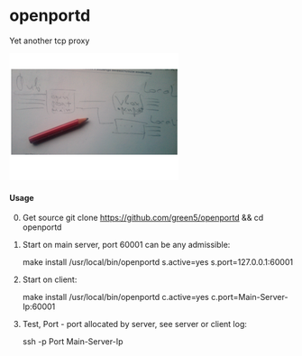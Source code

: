 # openportd
Yet another tcp proxy

![ScreenShot](https://github.com/green5/openportd/blob/master/README.png?raw=true)

#### Usage

0. Get source
    git clone https://github.com/green5/openportd && cd openportd

1. Start on main server, port 60001 can be any admissible:

    make install 
    /usr/local/bin/openportd s.active=yes s.port=127.0.0.1:60001
   
2. Start on client:

    make install 
    /usr/local/bin/openportd c.active=yes c.port=Main-Server-Ip:60001

3. Test, Port - port allocated by server, see server or client log:

    ssh -p Port Main-Server-Ip
  